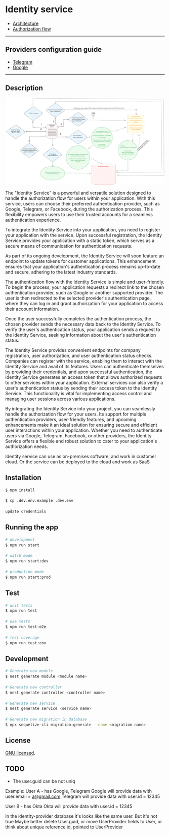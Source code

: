 # Identity service

- [Architecture](documentation/Architecture.md)
- [Authorization flow](documentation/Authorization_flow.md)
---
## Providers configuration guide
- [Telegram](documentation/providers/telegram/telegram.md)
- [Google](documentation/providers/google/google.md)
---
## Description

![Workflow](documentation/workflow.svg)

The "Identity Service" is a powerful and versatile solution designed to handle the authorization
flow for users within your application. With this service, users can choose their preferred authentication
provider, such as Google, Telegram, or Facebook, during the authorization process.
This flexibility empowers users to use their trusted accounts for a seamless authentication experience.

To integrate the Identity Service into your application, you need to register your application with
the service. Upon successful registration, the Identity Service provides your application with a
static token, which serves as a secure means of communication for authentication requests.

As part of its ongoing development, the Identity Service will soon feature an endpoint to update tokens
for customer applications. This enhancement ensures that your application's authentication process remains
up-to-date and secure, adhering to the latest industry standards.

The authentication flow with the Identity Service is simple and user-friendly. To begin the process,
your application requests a redirect link to the chosen authentication provider,
such as Google or another supported provider. The user is then redirected to the selected
provider's authentication page, where they can log in and grant authorization for your application to access
their account information.

Once the user successfully completes the authentication process, the chosen provider sends the necessary
data back to the Identity Service. To verify the user's authentication status, your application sends
a request to the Identity Service, seeking information about the user's authentication status.

The Identity Service provides convenient endpoints for company registration, user authorization,
and user authentication status checks. Companies can register with the service, enabling them to
interact with the Identity Service and avail of its features. Users can authenticate themselves by providing
their credentials, and upon successful authentication, the Identity Service generates an access token
that allows authorized requests to other services within your application.
External services can also verify a user's authentication status by sending their access token to the
Identity Service. This functionality is vital for implementing access control and managing user sessions
across various applications.

By integrating the Identity Service into your project, you can seamlessly handle the authorization flow
for your users. Its support for multiple authentication providers, user-friendly features,
and upcoming enhancements make it an ideal solution for ensuring secure and efficient user interactions
within your application. Whether you need to authenticate users via Google, Telegram, Facebook, or other providers,
the Identity Service offers a flexible and robust solution to cater to your application's authorization needs.

Identity service can use as on-premises software, and work in customer cloud.
Or the service can be deployed to the cloud and work as SaaS

## Installation

```bash
$ npm install

$ cp .dev.env.example .dev.env

update credentials
```

## Running the app

```bash
# development
$ npm run start

# watch mode
$ npm run start:dev

# production mode
$ npm run start:prod
```

## Test

```bash
# unit tests
$ npm run test

# e2e tests
$ npm run test:e2e

# test coverage
$ npm run test:cov
```

## Development

```bash
# Generate new module
$ nest generate module <module name>

# Generate new controller
$ nest generate controller <controller name>

# Generate new service
$ nest generate service <service name>

# Generate new migration in database
$ npx sequelize-cli migration:generate --name <migration name>
```

## License

[GNU licensed](LICENSE).

## TODO
- The user.guid can be not uniq

Example:
User A - has Google, Telegram
Google will provide data with user.email = a@gmail.com
Telegram will provide data with user.id = 12345

User B - has Okta
Okta will provide data with user.id = 12345

In the identity-provider database it's looks like the same user. But it's not true
Maybe better delete User.guid, or move UserProvider fields to User, or think about unique reference id,
pointed to UserProvider